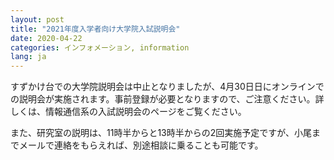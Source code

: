 ```yaml
---
layout: post
title: "2021年度入学者向け大学院入試説明会"
date: 2020-04-22
categories: インフォメーション, information
lang: ja
---
```


すずかけ台での大学院説明会は中止となりましたが、4月30日日にオンラインでの説明会が実施されます。事前登録が必要となりますので、ご注意ください。詳しくは、情報通信系の入試説明会のページをご覧ください。

また、研究室の説明は、11時半からと13時半からの2回実施予定ですが、小尾までメールで連絡をもらえれば、別途相談に乗ることも可能です。